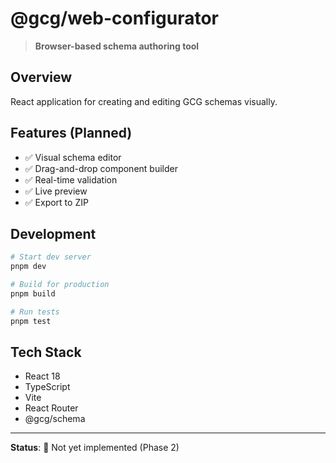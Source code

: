 # @gcg/web-configurator

> **Browser-based schema authoring tool**

## Overview

React application for creating and editing GCG schemas visually.

## Features (Planned)

- ✅ Visual schema editor
- ✅ Drag-and-drop component builder
- ✅ Real-time validation
- ✅ Live preview
- ✅ Export to ZIP

## Development

```bash
# Start dev server
pnpm dev

# Build for production
pnpm build

# Run tests
pnpm test
```

## Tech Stack

- React 18
- TypeScript
- Vite
- React Router
- @gcg/schema

---

**Status**: 🚧 Not yet implemented (Phase 2)
